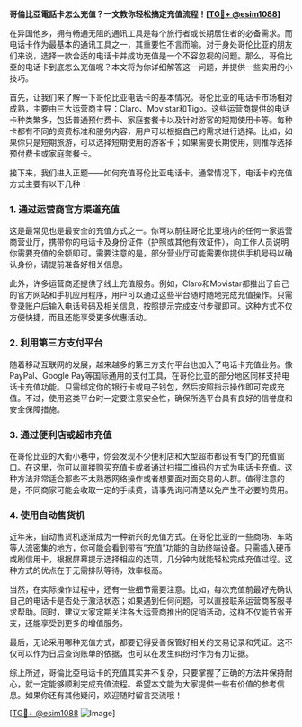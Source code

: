 **哥倫比亞電話卡怎么充值？一文教你轻松搞定充值流程！[[TG💪+ @esim1088](https://t.me/s/esim1088)]**

在异国他乡，拥有畅通无阻的通讯工具是每个旅行者或长期居住者的必备需求。而电话卡作为最基本的通讯工具之一，其重要性不言而喻。对于身处哥伦比亚的朋友们来说，选择一款合适的电话卡并成功充值是一个不容忽视的问题。那么，哥倫比亞的电话卡到底怎么充值呢？本文将为你详细解答这一问题，并提供一些实用的小技巧。

首先，让我们来了解一下哥伦比亚电话卡的基本情况。哥伦比亚的电话卡市场相对成熟，主要由三大运营商主导：Claro、Movistar和Tigo。这些运营商提供的电话卡种类繁多，包括普通预付费卡、家庭套餐卡以及针对游客的短期使用卡等。每种卡都有不同的资费标准和服务内容，用户可以根据自己的需求进行选择。比如，如果你只是短期旅游，可以选择短期使用的游客卡；如果需要长期使用，则推荐选择预付费卡或家庭套餐卡。

接下来，我们进入正题——如何充值哥伦比亚电话卡。通常情况下，电话卡的充值方式主要有以下几种：

### 1. **通过运营商官方渠道充值**
这是最常见也是最安全的充值方式之一。你可以前往哥伦比亚境内的任何一家运营商营业厅，携带你的电话卡及身份证件（护照或其他有效证件），向工作人员说明你需要充值的金额即可。需要注意的是，部分营业厅可能需要你提供手机号码以确认身份，请提前准备好相关信息。

此外，许多运营商还提供了线上充值服务。例如，Claro和Movistar都推出了自己的官方网站和手机应用程序，用户可以通过这些平台随时随地完成充值操作。只需登录账户后输入电话号码及相关信息，按照提示完成支付步骤即可。这种方式不仅方便快捷，而且还能享受更多优惠活动。

### 2. **利用第三方支付平台**
随着移动互联网的发展，越来越多的第三方支付平台也加入了电话卡充值业务。像PayPal、Google Pay等国际通用的支付工具，在哥伦比亚的部分地区同样支持电话卡充值功能。只需绑定你的银行卡或电子钱包，然后按照指示操作即可完成充值。不过，使用这类平台时一定要注意安全性，确保所选平台具有良好的信誉度和安全保障措施。

### 3. **通过便利店或超市充值**
在哥伦比亚的大街小巷中，你会发现不少便利店和大型超市都设有专门的充值窗口。在这里，你可以直接购买充值卡或者通过扫描二维码的方式为电话卡充值。这种方法非常适合那些不太熟悉网络操作或者想要面对面交易的人群。值得注意的是，不同商家可能会收取一定的手续费，请事先询问清楚以免产生不必要的费用。

### 4. **使用自动售货机**
近年来，自动售货机逐渐成为一种新兴的充值方式。在哥伦比亚的一些商场、车站等人流密集的地方，你可能会看到带有“充值”功能的自助终端设备。只需插入硬币或刷信用卡，根据屏幕提示选择相应的选项，几分钟内就能轻松完成充值过程。这种方式的优点在于无需排队等待，效率极高。

当然，在实际操作过程中，还有一些细节需要注意。比如，每次充值前最好先确认自己的电话卡是否处于激活状态；如果遇到任何问题，可以直接联系运营商客服寻求帮助。同时，建议大家定期关注各大运营商推出的促销活动，这样不仅能节省开支，还能享受到更多的增值服务。

最后，无论采用哪种充值方式，都要记得妥善保管好相关的交易记录和凭证。这不仅可以作为日后查询账单的依据，也可以在发生纠纷时作为有力证据。

综上所述，哥倫比亞电话卡的充值其实并不复杂，只要掌握了正确的方法并保持耐心，就一定能够顺利完成充值流程。希望本文能为大家提供一些有价值的参考信息。如果你还有其他疑问，欢迎随时留言交流哦！

[[TG💪+ @esim1088](https://t.me/s/esim1088) ![Image](https://i.postimg.cc/4NQfJmqS/Snipaste-2025-05-13-00-14-12.png)]